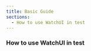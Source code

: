 ```yaml
---
title: Basic Guide
sections:
  - How to use WatchUI in test
---
```


### How to use WatchUI in test
